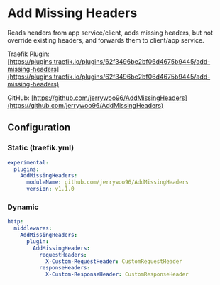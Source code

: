 # Add Missing Headers
Reads headers from app service/client, adds missing headers, but not override existing headers, and forwards them to client/app service.

Traefik Plugin: [https://plugins.traefik.io/plugins/62f3496be2bf06d4675b9445/add-missing-headers](https://plugins.traefik.io/plugins/62f3496be2bf06d4675b9445/add-missing-headers)

GitHub: [https://github.com/jerrywoo96/AddMissingHeaders](https://github.com/jerrywoo96/AddMissingHeaders)

## Configuration

### Static (traefik.yml)
```yaml
experimental:
  plugins:
    AddMissingHeaders:
      moduleName: github.com/jerrywoo96/AddMissingHeaders
      version: v1.1.0
```

### Dynamic
```yaml
http:
  middlewares:
    AddMissingHeaders:
      plugin:
        AddMissingHeaders:
          requestHeaders:
            X-Custom-RequestHeader: CustomRequestHeader
          responseHeaders:
            X-Custom-ResponseHeader: CustomResponseHeader
```
